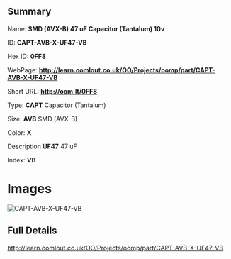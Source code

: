 

## Summary
 
Name: __SMD (AVX-B) 47 uF Capacitor (Tantalum) 10v__

ID: __CAPT-AVB-X-UF47-VB__

Hex ID: __0FF8__

WebPage: __http://learn.oomlout.co.uk/OO/Projects/oomp/part/CAPT-AVB-X-UF47-VB__

Short URL: __http://oom.lt/0FF8__


Type: __CAPT__ Capacitor (Tantalum) 

Size: __AVB__ SMD (AVX-B) 

Color: __X__  

Description __UF47__ 47 uF 

Index: __VB__


# Images
![CAPT-AVB-X-UF47-VB](http://oomlout.com/oomp-gen/parts/CAPT-AVB-X-UF47-VB/CAPT-AVB-X-UF47-VB_420.jpg)



## Full Details

 http://learn.oomlout.co.uk/OO/Projects/oomp/part/CAPT-AVB-X-UF47-VB















